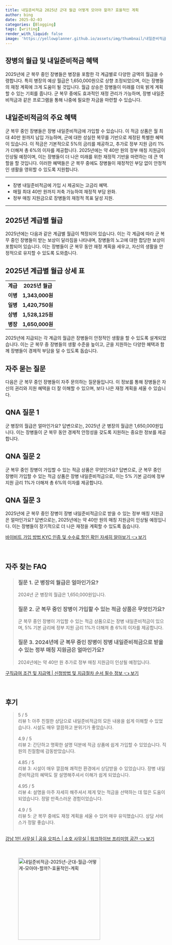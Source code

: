 ```yaml
---
title: 내일준비적금 2025년 군대 월급 어떻게 모아야 할까? 효율적인 계획
author: bing
date: 2025-02-03
categories: [Blogging]
tags: [writing]
render_with_liquid: false
image: 'https://yellowplanner.github.io/assets/img/thumbnail/내일준비적금-2025년-군대-월급-어떻게-모아야-할까?-효율적인-계획.webp'
---
```



<h2 id='장병의_월급_혜택'>장병의 월급 및 내일준비적금 혜택</h2>

<p>2025년에 군 복무 중인 장병들은 병장을 포함한 각 계급별로 다양한 금액의 월급을 수령합니다. 특히 병장의 예상 월급은 1,650,000원으로 상향 조정되었으며, 이는 장병들의 재정 계획에 크게 도움이 될 것입니다. 월급 상승은 장병들이 미래를 더욱 밝게 계획할 수 있는 기회를 줍니다. 군 복무 중에도 효과적인 재정 관리가 가능하며, 장병 내일준비적금과 같은 프로그램을 통해 나중에 필요한 자금을 마련할 수 있습니다.</p>

<h2 id='내일준비적금_혜택'>내일준비적금의 주요 혜택</h2>

<p>군 복무 중인 장병들은 장병 내일준비적금에 가입할 수 있습니다. 이 적금 상품은 월 최대 40만 원까지 납입 가능하며, 군에 대한 성실한 복무를 기반으로 제정된 특별한 혜택이 있습니다. 이 적금은 기본적으로 5%의 금리를 제공하고, 추가로 정부 지원 금리 1%가 더해져 총 6%의 이자를 제공합니다. 2025년에는 약 40만 원의 정부 매칭 지원금이 인상될 예정이며, 이는 장병들이 더 나은 미래를 위한 재정적 기반을 마련하는 데 큰 역할을 할 것입니다. 이러한 혜택들은 군 복무 중에도 장병들이 재정적인 부담 없이 안정적인 생활을 영위할 수 있도록 지원합니다.</p>

<hr />

<ul>
    <li>장병 내일준비적금에 가입 시 제공되는 고금리 혜택.</li>
    <li>매월 최대 40만 원까지 저축 가능하여 재정적 부담 완화.</li>
    <li>정부 매칭 지원금으로 장병들의 재정적 목표 달성 지원.</li>
</ul>

<hr />

<h2 id='2025년_계급별_월급'>2025년 계급별 월급</h2>

<p>2025년에는 다음과 같은 계급별 월급이 책정되어 있습니다. 이는 각 계급에 따라 군 복무 중인 장병들이 받는 보상이 달라짐을 나타내며, 장병들의 노고에 대한 합당한 보상이 포함되어 있습니다. 이는 장병들이 군 복무 동안 재정 계획을 세우고, 자신의 생활을 안정적으로 유지할 수 있도록 도와줍니다.</p>

<h2 id='계급별_월급_표'>2025년 계급별 월급 상세 표</h2>

<table>
    <tr>
        <td style="text-align: center; height: 17px;"><b>계급</b></td>
        <td style="text-align: center; height: 17px;"><b>2025년 월급</b></td>
    </tr>
    <tr>
        <td style="text-align: center; height: 17px;"><b>이병</b></td>
        <td style="text-align: center; height: 17px;"><b>1,343,000원</b></td>
    </tr>
    <tr>
        <td style="text-align: center; height: 17px;"><b>일병</b></td>
        <td style="text-align: center; height: 17px;"><b>1,420,750원</b></td>
    </tr>
    <tr>
        <td style="text-align: center; height: 17px;"><b>상병</b></td>
        <td style="text-align: center; height: 17px;"><b>1,528,125원</b></td>
    </tr>
    <tr>
        <td style="text-align: center; height: 17px;"><b>병장</b></td>
        <td style="text-align: center; height: 17px;"><b>1,650,000원</b></td>
    </tr>
</table>

<p>2025년에 지급되는 각 계급의 월급은 장병들이 안정적인 생활을 할 수 있도록 설계되었습니다. 이는 군 복무 중 장병들의 생활 수준을 높이고, 군을 지원하는 다양한 혜택과 함께 장병들이 경제적 부담을 덜 수 있도록 돕습니다.</p>

<h2 id='자주_묻는_질문'>자주 묻는 질문</h2>

<p>다음은 군 복무 중인 장병들이 자주 문의하는 질문들입니다. 이 정보를 통해 장병들은 자신의 권리와 지원 혜택을 더 잘 이해할 수 있으며, 보다 나은 재정 계획을 세울 수 있습니다.</p>

<h2 id='QNA_질문_1'>QNA 질문 1</h2>

<p>군 병장의 월급은 얼마인가요? 답변으로는, 2025년 군 병장의 월급은 1,650,000원입니다. 이는 장병들이 군 복무 동안 경제적 안정성을 갖도록 지원하는 중요한 정보를 제공합니다.</p>

<h2 id='QNA_질문_2'>QNA 질문 2</h2>

<p>군 복무 중인 장병이 가입할 수 있는 적금 상품은 무엇인가요? 답변으로, 군 복무 중인 장병이 가입할 수 있는 적금 상품은 장병 내일준비적금으로, 이는 5% 기본 금리에 정부 지원 금리 1%가 더해져 총 6%의 이자를 제공합니다.</p>

<h2 id='QNA_질문_3'>QNA 질문 3</h2>

<p>2025년에 군 복무 중인 장병이 장병 내일준비적금으로 받을 수 있는 정부 매칭 지원금은 얼마인가요? 답변으로는, 2025년에는 약 40만 원의 매칭 지원금이 인상될 예정입니다. 이는 장병들이 장기적으로 더 나은 재정을 계획할 수 있도록 돕습니다.</p>


<p><a class="click-button" title="바이비트 가입 방법 KYC 인증 및 수수료 할인 확인 자세히 알아보기" href="https://yellowplanner.github.io/posts/%EB%B0%94%EC%9D%B4%EB%B9%84%ED%8A%B8-%EA%B0%80%EC%9E%85-%EB%B0%A9%EB%B2%95-KYC-%EC%9D%B8%EC%A6%9D-%EB%B0%8F-%EC%88%98%EC%88%98%EB%A3%8C-%ED%95%A0%EC%9D%B8-%ED%99%95%EC%9D%B8-%EC%9E%90%EC%84%B8%ED%9E%88-%EC%95%8C%EC%95%84%EB%B3%B4%EA%B8%B0/" rel="dofollow">바이비트 가입 방법 KYC 인증 및 수수료 할인 확인 자세히 알아보기 👈 보기</a></p><br>
<h2 id='자주_찾는_FAQ'>자주 찾는 FAQ</h2>
<div itemscope="" itemtype="https://schema.org/FAQPage"> 
<blockquote> 
<div itemscope="" itemprop="mainEntity" itemtype="https://schema.org/Question"> 
<h3 itemprop="name">질문 1. 군 병장의 월급은 얼마인가요?</h3> 
<div itemscope="" itemprop="acceptedAnswer" itemtype="https://schema.org/Answer"> 
<span itemprop="text"> 
<p>2024년 군 병장의 월급은 1,650,000원입니다.</p> 
</span> 
</div> 
</div> 
<div itemscope="" itemprop="mainEntity" itemtype="https://schema.org/Question"> 
<h3 itemprop="name">질문 2. 군 복무 중인 장병이 가입할 수 있는 적금 상품은 무엇인가요?</h3> 
<div itemscope="" itemprop="acceptedAnswer" itemtype="https://schema.org/Answer"> 
<span itemprop="text"> 
<p>군 복무 중인 장병이 가입할 수 있는 적금 상품으로는 장병 내일준비적금이 있으며, 5% 기본 금리에 정부 지원 금리 1%가 더해져 총 6%의 이자를 제공합니다.</p> 
</span> 
</div> 
</div> 
<div itemscope="" itemprop="mainEntity" itemtype="https://schema.org/Question"> 
<h3 itemprop="name">질문 3. 2024년에 군 복무 중인 장병이 장병 내일준비적금으로 받을 수 있는 정부 매칭 지원금은 얼마인가요?</h3> 
<div itemscope="" itemprop="acceptedAnswer" itemtype="https://schema.org/Answer"> 
<span itemprop="text"> 
<p>2024년에는 약 40만 원 추가로 정부 매칭 지원금이 인상될 예정입니다.</p> 
</span> 
</div> 
</div> 
</blockquote> 
</div>
<p><a class="click-button" title="구직급여 조건 및 지급액 | 신청방법 및 지급절차 순서 필수 정보" href="https://yellowplanner.github.io/posts/%EA%B5%AC%EC%A7%81%EA%B8%89%EC%97%AC-%EC%A1%B0%EA%B1%B4-%EB%B0%8F-%EC%A7%80%EA%B8%89%EC%95%A1-%EC%8B%A0%EC%B2%AD%EB%B0%A9%EB%B2%95-%EB%B0%8F-%EC%A7%80%EA%B8%89%EC%A0%88%EC%B0%A8-%EC%88%9C%EC%84%9C-%ED%95%84%EC%88%98-%EC%A0%95%EB%B3%B4/" rel="dofollow">구직급여 조건 및 지급액 | 신청방법 및 지급절차 순서 필수 정보 👈 보기</a></p><br>
<h2 id='후기'>후기</h2>
<div itemscope itemtype="https://schema.org/Product">
  <blockquote>
  <div itemprop="review" itemscope itemtype="https://schema.org/Review">
      <div itemprop="reviewRating" itemscope itemtype="https://schema.org/Rating"> <span itemprop="ratingValue">5</span> / <span itemprop="bestRating">5</span> </div>
      <span itemprop="reviewBody">리뷰 1: 아주 친절한 상담으로 내일준비적금의 모든 내용을 쉽게 이해할 수 있었습니다. 시설도 매우 깔끔하고 분위기가 좋았습니다.</span>
  </div>
  <br>
  <div itemprop="review" itemscope itemtype="https://schema.org/Review">
      <div itemprop="reviewRating" itemscope itemtype="https://schema.org/Rating"> <span itemprop="ratingValue">4.9</span> / <span itemprop="bestRating">5</span> </div>
      <span itemprop="reviewBody">리뷰 2: 간단하고 명확한 설명 덕분에 적금 상품에 쉽게 가입할 수 있었습니다. 직원의 친절함에 감동받았습니다.</span>
  </div>
  <br>
  <div itemprop="review" itemscope itemtype="https://schema.org/Review">
      <div itemprop="reviewRating" itemscope itemtype="https://schema.org/Rating"> <span itemprop="ratingValue">4.85</span> / <span itemprop="bestRating">5</span> </div>
      <span itemprop="reviewBody">리뷰 3: 시설이 매우 깔끔해 쾌적한 환경에서 상담받을 수 있었습니다. 장병 내일준비적금의 혜택도 잘 설명해주셔서 이해가 쉽게 되었습니다.</span>
  </div>
  <br>
  <div itemprop="review" itemscope itemtype="https://schema.org/Review">
      <div itemprop="reviewRating" itemscope itemtype="https://schema.org/Rating"> <span itemprop="ratingValue">4.95</span> / <span itemprop="bestRating">5</span> </div>
      <span itemprop="reviewBody">리뷰 4: 설명을 아주 자세히 해주셔서 제게 맞는 적금을 선택하는 데 많은 도움이 되었습니다. 정말 만족스러운 경험이었습니다.</span>
  </div>
  <br>
  <div itemprop="review" itemscope itemtype="https://schema.org/Review">
      <div itemprop="reviewRating" itemscope itemtype="https://schema.org/Rating"> <span itemprop="ratingValue">4.9</span> / <span itemprop="bestRating">5</span> </div>
      <span itemprop="reviewBody">리뷰 5: 군 복무 중에도 재정 계획을 세울 수 있어 매우 유익했습니다. 상담 서비스가 정말 좋습니다.</span>
  </div>
  <br>
  </blockquote>
</div>
<p><a class="click-button" title="강남 1인 사무실 | 공유 오피스 | 소호 사무실 | 워크하이브 프리미엄 공간" href="https://yellowplanner.github.io/posts/%EA%B0%95%EB%82%A8-1%EC%9D%B8-%EC%82%AC%EB%AC%B4%EC%8B%A4-%EA%B3%B5%EC%9C%A0-%EC%98%A4%ED%94%BC%EC%8A%A4-%EC%86%8C%ED%98%B8-%EC%82%AC%EB%AC%B4%EC%8B%A4-%EC%9B%8C%ED%81%AC%ED%95%98%EC%9D%B4%EB%B8%8C-%ED%94%84%EB%A6%AC%EB%AF%B8%EC%97%84-%EA%B3%B5%EA%B0%84/" rel="dofollow">강남 1인 사무실 | 공유 오피스 | 소호 사무실 | 워크하이브 프리미엄 공간 👈 보기</a></p><br>
<figure class="image"><img src="https://yellowplanner.github.io/assets/img/thumbnail/내일준비적금-2025년-군대-월급-어떻게-모아야-할까?-효율적인-계획.webp" alt="내일준비적금-2025년-군대-월급-어떻게-모아야-할까?-효율적인-계획" width="256" height="256"></figure>